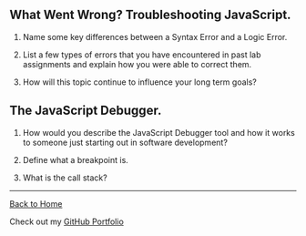 ## What Went Wrong? Troubleshooting JavaScript.

1. Name some key differences between a Syntax Error and a Logic Error.

2. List a few types of errors that you have encountered in past lab assignments and explain how you were able to correct them.

3. How will this topic continue to influence your long term goals?

## The JavaScript Debugger.

1. How would you describe the JavaScript Debugger tool and how it works to someone just starting out in software development?

2. Define what a breakpoint is.

3. What is the call stack?

---

[Back to Home](README.md)

Check out my [GitHub Portfolio](https://github.com/dmenezessousa/)
